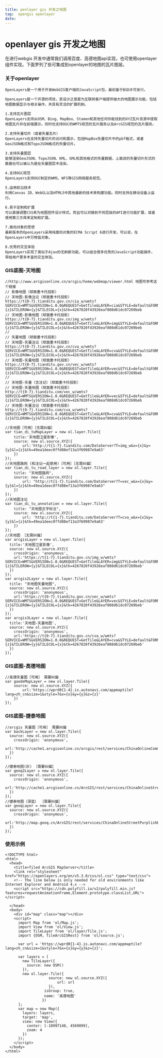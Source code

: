 ```yaml
---
title: penlayer gis 开发之地图
tag:  opengis openlayer 
date:
---
```


# openlayer gis 开发之地图

在进行webgis 开发中通常我们调用百度、高德地图api实现，也可使用openlayer组件实现。下面罗列了些可集成到openlayer的地图的瓦片图层。

### 关于openlayer
    OpenLayers是一个用于开发WebGIS客户端的JavaScript包，最初基于BSD许可发行。
    
    OpenLayers是一个开源的项目，其设计之意是为互联网客户端提供强大的地图展示功能，包括地图数据显示与相关操作，并具有灵活的扩展机制。
    
    1.支持瓦片图层
    OpenLayers支持从OSM、Bing、MapBox、Stamen和其他任何你能找到的XYZ瓦片资源中提取地图瓦片并在前端展示。同时也支持OGC的WMTS规范的瓦片服务以及ArcGIS规范的瓦片服务。
    
    2.支持矢量切片（或者矢量瓦片）
    OpenLayers也支持矢量切片的访问和展示，包括MapBox矢量切片中的pbf格式，或者GeoJSON格式和TopoJSON格式的矢量切片。
    
    3.支持矢量图层
    能够渲染GeoJSON、TopoJSON、KML、GML和其他格式的矢量数据，上面说的矢量切片形式的数据也可以被认为是在矢量图层中渲染。
    
    4.支持OGC规范
    OpenLayers支持OGC制定的WMS、WFS等GIS网络服务规范。
    
    5.运用前沿技术
    利用Canvas 2D、WebGL以及HTML5中其他最新的技术来构建功能。同时支持在移动设备上运行。
    
    6.易于定制和扩展
    可以直接调整CSS来为地图控件设计样式。而且可以对接到不同层级的API进行功能扩展，或者使用第三方库来定制和扩展。
    
    7.面向对象的思想
    最新版本的OpenLayers采用纯面向对象的ECMA Script 6进行开发，可以说，在OpenLayers中万物皆对象。
    
    8.优秀的交互体验
    OpenLayers实现了类似于Ajax的无刷新功能，可以结合很多优秀的JavaScript功能插件，带给用户更多丰富的交互体验。

### GIS底图-天地图
```
//http://www.arcgisonline.cn/arcgis/home/webmap/viewer.html 地图可参考这个链接
// 影像地图（球面墨卡托投影） 
// 天地图-影像注记（球面墨卡托投影）
https://t{0-7}.tianditu.gov.cn/cia_w/wmts?SERVICE=WMTS&VERSION=1.0.0&REQUEST=GetTile&LAYER=cia&STYLE=default&FORMAT=tiles&TILEMATRIXSET=w&TILEMATRIX={z}&TILEROW={y}&TILECOL={x}&tk=4267820f43926eaf808d61dc07269beb
// 天地图-影像地图（球面墨卡托投影）
https://t{0-7}.tianditu.gov.cn/img_w/wmts?SERVICE=WMTS&VERSION=1.0.0&REQUEST=GetTile&LAYER=img&STYLE=default&FORMAT=tiles&TILEMATRIXSET=w&TILEMATRIX={z}&TILEROW={y}&TILECOL={x}&tk=4267820f43926eaf808d61dc07269beb
// 
// 矢量地图（球面墨卡托投影）
// 天地图-矢量注记（球面墨卡托投影）
https://t{0-7}.tianditu.gov.cn/cva_w/wmts?SERVICE=WMTS&VERSION=1.0.0&REQUEST=GetTile&LAYER=cva&STYLE=default&FORMAT=tiles&TILEMATRIXSET=w&TILEMATRIX={z}&TILEROW={y}&TILECOL={x}&tk=4267820f43926eaf808d61dc07269beb
// 天地图-矢量地图（球面墨卡托投影）
https://t{0-7}.tianditu.gov.cn/vec_w/wmts?SERVICE=WMTS&VERSION=1.0.0&REQUEST=GetTile&LAYER=vec&STYLE=default&FORMAT=tiles&TILEMATRIXSET=w&TILEMATRIX={z}&TILEROW={y}&TILECOL={x}&tk=4267820f43926eaf808d61dc07269beb
// 
// 天地图-矢量（含注记）（球面墨卡托投影）
// 天地图-矢量地图（球面墨卡托投影）
http://t{0-7}.tianditu.com/vec_w/wmts?SERVICE=WMTS&VERSION=1.0.0&REQUEST=GetTile&LAYER=vec&STYLE=default&FORMAT=tiles&TILEMATRIXSET=w&TILEMATRIX={z}&TILEROW={y}&TILECOL={x}&tk=4267820f43926eaf808d61dc07269beb
// 天地图-矢量注记（球面墨卡托投影）
http://t{0-7}.tianditu.com/cva_w/wmts?SERVICE=WMTS&VERSION=1.0.0&REQUEST=GetTile&LAYER=cva&STYLE=default&FORMAT=tiles&TILEMATRIXSET=w&TILEMATRIX={z}&TILEROW={y}&TILECOL={x}&tk=4267820f43926eaf808d61dc07269beb
```

```
//天地图［可用］［无需纠偏］
var tian_di_tuMapLayer = new ol.layer.Tile({
    title:'天地图卫星影像',
    source: new ol.source.XYZ({
        url:'http://t{1-7}.tianditu.com/DataServer?T=img_w&x={x}&y={y}&l={z}&tk=49ea1deec0ffd88ef13a3f69987e9a63'
    })
});
//天地图路网 (和注记一起使用)［可用］［无需纠偏］
var tian_di_tu_road_layer = new ol.layer.Tile({
    title: "天地图路网",
    source: new ol.source.XYZ({
        url: "http://t{1-7}.tianditu.com/DataServer?T=vec_w&x={x}&y={y}&l={z}&tk=49ea1deec0ffd88ef13a3f69987e9a63"
    })
});
//天地图注记
var tian_di_tu_annotation = new ol.layer.Tile({
    title: "天地图文字标注",
    source: new ol.source.XYZ({
        url: 'http://t{1-7}.tianditu.com/DataServer?T=cva_w&x={x}&y={y}&l={z}&tk=49ea1deec0ffd88ef13a3f69987e9a63'
    })
});
//天地图 ［无需纠偏］
var arcgisLayer = new ol.layer.Tile({
  title:'天地图卫星影像',
  source: new ol.source.XYZ({
    crossOrigin: 'anonymous',
    url:'https://t{1-7}.tianditu.gov.cn/img_w/wmts?SERVICE=WMTS&VERSION=1.0.0&REQUEST=GetTile&LAYER=img&STYLE=default&FORMAT=tiles&TILEMATRIXSET=w&TILEMATRIX={z}&TILEROW={y}&TILECOL={x}&tk=4267820f43926eaf808d61dc07269beb'
  })
});
var arcgis2Layer = new ol.layer.Tile({
  title: "天地图矢量地图",
  source: new ol.source.XYZ({
    crossOrigin: 'anonymous',
    url:'https://t{0-7}.tianditu.gov.cn/vec_w/wmts?SERVICE=WMTS&VERSION=1.0.0&REQUEST=GetTile&LAYER=vec&STYLE=default&FORMAT=tiles&TILEMATRIXSET=w&TILEMATRIX={z}&TILEROW={y}&TILECOL={x}&tk=4267820f43926eaf808d61dc07269beb'
  })
});
var arcgis3Layer = new ol.layer.Tile({
  title:'天地图-矢量地图',
  source: new ol.source.XYZ({
    crossOrigin: 'anonymous',
    url:'https://t{0-7}.tianditu.gov.cn/cva_w/wmts?SERVICE=WMTS&VERSION=1.0.0&REQUEST=GetTile&LAYER=cva&STYLE=default&FORMAT=tiles&TILEMATRIXSET=w&TILEMATRIX={z}&TILEROW={y}&TILECOL={x}&tk=4267820f43926eaf808d61dc07269beb'
  })
});
```

### GIS底图-高德地图
```
//高德矢量图［可用］ 需要纠偏
var gaodeMapLayer = new ol.layer.Tile({
    source: new ol.source.XYZ({
        url:'https://wprd0{1-4}.is.autonavi.com/appmaptile?lang=zh_cn&size=1&style=7&x={x}&y={y}&z={z}'
    })
});
```


### GIS底图-捷泰地图
```
//arcgis 矢量图［可用］ 需要纠偏
var backLayer = new ol.layer.Tile({
  source: new ol.source.XYZ({
    crossOrigin: 'anonymous',
    url:'http://cache1.arcgisonline.cn/arcgis/rest/services/ChinaOnlineCommunity/MapServer/tile/{z}/{y}/{x}'
  })
});

//捷泰地图(灰) ［需要纠偏］
var geoq2Layer = new ol.layer.Tile({
  source: new ol.source.XYZ({
    crossOrigin: 'anonymous',
    url:'http://cache1.arcgisonline.cn/ArcGIS/rest/services/ChinaOnlineStreetGray/MapServer/tile/{z}/{y}/{x}'
  })
});
//捷泰地图（深蓝） ［需要纠偏］
var geoqLayer = new ol.layer.Tile({
  source: new ol.source.XYZ({
    crossOrigin: 'anonymous',
    url:'http://map.geoq.cn/ArcGIS/rest/services/ChinaOnlineStreetPurplishBlue/MapServer/tile/{z}/{y}/{x}'
  })
});
```

### 使用示例
```
<!DOCTYPE html>
<html>
  <head>
    <title>Tiled ArcGIS MapServer</title>
    <link rel="stylesheet" href="https://openlayers.org/en/v5.3.0/css/ol.css" type="text/css">
    <!-- The line below is only needed for old environments like Internet Explorer and Android 4.x -->
    <script src="https://cdn.polyfill.io/v2/polyfill.min.js?features=requestAnimationFrame,Element.prototype.classList,URL"></script>

  </head>
  <body>
    <div id="map" class="map"></div>
    <script>
      import Map from 'ol/Map.js';
      import View from 'ol/View.js';
      import TileLayer from 'ol/layer/Tile.js';
      import {OSM, TileArcGISRest} from 'ol/source.js';

      var url = 'https://wprd0{1-4}.is.autonavi.com/appmaptile?lang=zh_cn&size=1&style=7&x={x}&y={y}&z={z}';

      var layers = [
        new TileLayer({
          source: new OSM()
        }),
        new ol.layer.Tile({
                  	source: new ol.source.XYZ({
                    	url: url
                  	}),
                  isGroup: true,
                  name: '高德地图'
                 })
      ];
      var map = new Map({
        layers: layers,
        target: 'map',
        view: new View({
          center: [-10997148, 4569099],
          zoom: 4
        })
      });
    </script>
  </body>
</html>
```